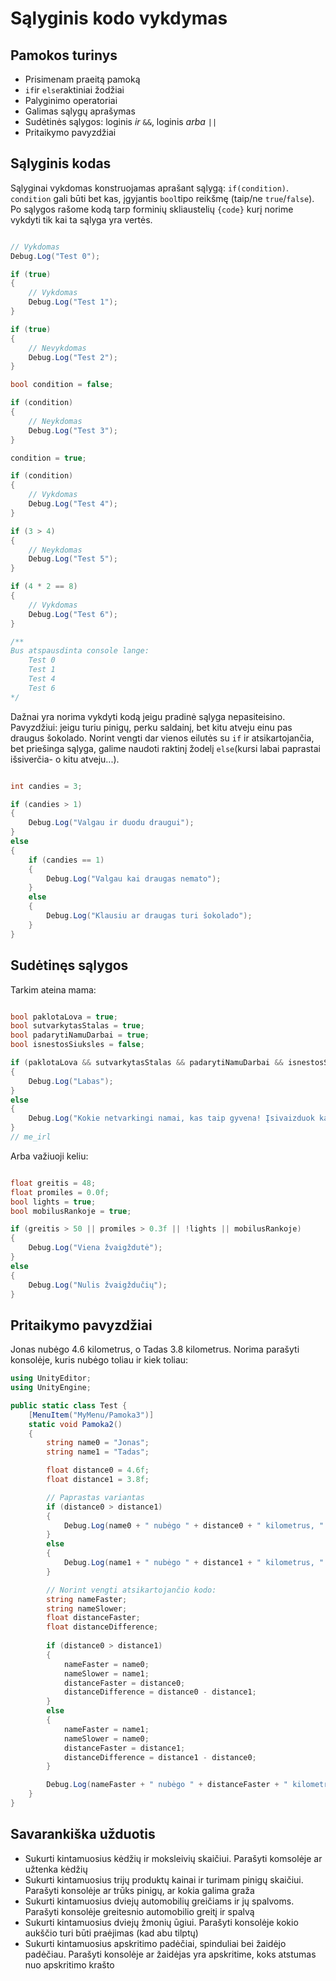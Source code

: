 # Sąlyginis kodo vykdymas

## Pamokos turinys

* Prisimenam praeitą pamoką
* `if`ir `else`raktiniai žodžiai
* Palyginimo operatoriai
* Galimas sąlygų aprašymas
* Sudėtinės sąlygos: loginis _ir_ `&&`, loginis _arba_ `||`
* Pritaikymo pavyzdžiai

## Sąlyginis kodas

Sąlyginai vykdomas konstruojamas aprašant sąlygą: `if(condition)`. `condition` gali būti bet kas, įgyjantis `bool`tipo reikšmę (taip/ne `true`/`false`). Po sąlygos rašome kodą tarp forminių skliaustelių `{code}` kurį norime vykdyti tik kai ta sąlyga yra vertės.

```csharp

// Vykdomas
Debug.Log("Test 0");

if (true)
{
    // Vykdomas
    Debug.Log("Test 1");
}

if (true)
{
    // Nevykdomas
    Debug.Log("Test 2");
}

bool condition = false;

if (condition)
{
    // Neykdomas
    Debug.Log("Test 3");
}

condition = true;

if (condition)
{
    // Vykdomas
    Debug.Log("Test 4");
}

if (3 > 4)
{
    // Neykdomas
    Debug.Log("Test 5");
}

if (4 * 2 == 8)
{
    // Vykdomas
    Debug.Log("Test 6");
}

/**
Bus atspausdinta console lange:
    Test 0
    Test 1
    Test 4
    Test 6
*/

```

Dažnai yra norima vykdyti kodą jeigu pradinė sąlyga nepasiteisino. Pavyzdžiui: jeigu turiu pinigų, perku saldainį, bet kitu atveju einu pas draugus šokolado. Norint vengti dar vienos eilutės su `if` ir atsikartojančia, bet priešinga sąlyga, galime naudoti raktinį žodelį `else`(kursi labai paprastai išsiverčia- o kitu atveju...).

```csharp

int candies = 3;

if (candies > 1)
{
    Debug.Log("Valgau ir duodu draugui");
}
else
{
    if (candies == 1)
    {
        Debug.Log("Valgau kai draugas nemato");
    }
    else
    {
        Debug.Log("Klausiu ar draugas turi šokolado");
    }
}

```

## Sudėtinęs sąlygos

Tarkim ateina mama:

```csharp

bool paklotaLova = true;
bool sutvarkytasStalas = true;
bool padarytiNamuDarbai = true;
bool isnestosSiuksles = false;

if (paklotaLova && sutvarkytasStalas && padarytiNamuDarbai && isnestosSiuksles)
{
    Debug.Log("Labas");
}
else
{
    Debug.Log("Kokie netvarkingi namai, kas taip gyvena! Įsivaizduok kad ateina svečiai, ką kiti pagalvos!");
}
// me_irl

```

Arba važiuoji keliu:

```csharp

float greitis = 48;
float promiles = 0.0f;
bool lights = true;
bool mobilusRankoje = true;

if (greitis > 50 || promiles > 0.3f || !lights || mobilusRankoje)
{
    Debug.Log("Viena žvaigždutė");
}
else
{
    Debug.Log("Nulis žvaigždučių");
}

```

## Pritaikymo pavyzdžiai

Jonas nubėgo 4.6 kilometrus, o Tadas 3.8 kilometrus. Norima parašyti konsolėje, kuris nubėgo toliau ir kiek toliau:

```csharp
using UnityEditor;
using UnityEngine;

public static class Test {
    [MenuItem("MyMenu/Pamoka3")]
    static void Pamoka2()
    {
        string name0 = "Jonas";
        string name1 = "Tadas";

        float distance0 = 4.6f;
        float distance1 = 3.8f;

        // Paprastas variantas
        if (distance0 > distance1)
        {
            Debug.Log(name0 + " nubėgo " + distance0 + " kilometrus, " + (distance0 - distance1) + " toliau nei " + name1);
        }
        else
        {
            Debug.Log(name1 + " nubėgo " + distance1 + " kilometrus, " + (distance1 - distance0) + " toliau nei " + name0);
        }

        // Norint vengti atsikartojančio kodo:
        string nameFaster;
        string nameSlower;
        float distanceFaster;
        float distanceDifference;
        
        if (distance0 > distance1)
        {
            nameFaster = name0;
            nameSlower = name1;
            distanceFaster = distance0;
            distanceDifference = distance0 - distance1;
        }
        else
        {
            nameFaster = name1;
            nameSlower = name0;
            distanceFaster = distance1;
            distanceDifference = distance1 - distance0;
        }

        Debug.Log(nameFaster + " nubėgo " + distanceFaster + " kilometrus, " + distanceDifference + " toliau nei " + nameSlower);
    }
}
```

## Savarankiška užduotis

* Sukurti kintamuosius kėdžių ir moksleivių skaičiui. Parašyti komsolėje ar užtenka kėdžių
* Sukurti kintamuosius trijų produktų kainai ir turimam pinigų skaičiui. Parašyti konsolėje ar trūks pinigų, ar kokia galima graža
* Sukurti kintamuosius dviejų automobilių greičiams ir jų spalvoms. Parašyti konsolėje greitesnio automobilio greitį ir spalvą
* Sukurti kintamuosius dviejų žmonių ūgiui. Parašyti konsolėje kokio aukščio turi būti praėjimas (kad abu tilptų)
* Sukurti kintamuosius apskritimo padėčiai, spinduliai bei žaidėjo padėčiau. Parašyti konsolėje ar žaidėjas yra apskritime, koks atstumas nuo apskritimo krašto